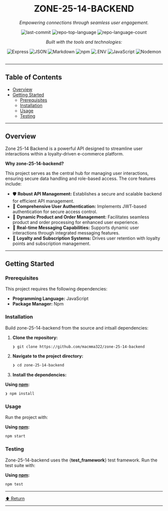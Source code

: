 <div id="top">

<!-- HEADER STYLE: CLASSIC -->
<div align="center">


# ZONE-25-14-BACKEND

<em>Empowering connections through seamless user engagement.</em>

<!-- BADGES -->
<img src="https://img.shields.io/github/last-commit/macmma322/zone-25-14-backend?style=flat&logo=git&logoColor=white&color=0080ff" alt="last-commit">
<img src="https://img.shields.io/github/languages/top/macmma322/zone-25-14-backend?style=flat&color=0080ff" alt="repo-top-language">
<img src="https://img.shields.io/github/languages/count/macmma322/zone-25-14-backend?style=flat&color=0080ff" alt="repo-language-count">

<em>Built with the tools and technologies:</em>

<img src="https://img.shields.io/badge/Express-000000.svg?style=flat&logo=Express&logoColor=white" alt="Express">
<img src="https://img.shields.io/badge/JSON-000000.svg?style=flat&logo=JSON&logoColor=white" alt="JSON">
<img src="https://img.shields.io/badge/Markdown-000000.svg?style=flat&logo=Markdown&logoColor=white" alt="Markdown">
<img src="https://img.shields.io/badge/npm-CB3837.svg?style=flat&logo=npm&logoColor=white" alt="npm">
<img src="https://img.shields.io/badge/.ENV-ECD53F.svg?style=flat&logo=dotenv&logoColor=black" alt=".ENV">
<img src="https://img.shields.io/badge/JavaScript-F7DF1E.svg?style=flat&logo=JavaScript&logoColor=black" alt="JavaScript">
<img src="https://img.shields.io/badge/Nodemon-76D04B.svg?style=flat&logo=Nodemon&logoColor=white" alt="Nodemon">

</div>
<br>

---

## Table of Contents

- [Overview](#overview)
- [Getting Started](#getting-started)
    - [Prerequisites](#prerequisites)
    - [Installation](#installation)
    - [Usage](#usage)
    - [Testing](#testing)

---

## Overview

Zone 25-14 Backend is a powerful API designed to streamline user interactions within a loyalty-driven e-commerce platform. 

**Why zone-25-14-backend?**

This project serves as the central hub for managing user interactions, ensuring secure data handling and role-based access. The core features include:

- 🛡️ **Robust API Management:** Establishes a secure and scalable backend for efficient API management.
- 🔑 **Comprehensive User Authentication:** Implements JWT-based authentication for secure access control.
- 🛒 **Dynamic Product and Order Management:** Facilitates seamless product and order processing for enhanced user experience.
- 💬 **Real-time Messaging Capabilities:** Supports dynamic user interactions through integrated messaging features.
- 🎁 **Loyalty and Subscription Systems:** Drives user retention with loyalty points and subscription management.

---

## Getting Started

### Prerequisites

This project requires the following dependencies:

- **Programming Language:** JavaScript
- **Package Manager:** Npm

### Installation

Build zone-25-14-backend from the source and intsall dependencies:

1. **Clone the repository:**

    ```sh
    ❯ git clone https://github.com/macmma322/zone-25-14-backend
    ```

2. **Navigate to the project directory:**

    ```sh
    ❯ cd zone-25-14-backend
    ```

3. **Install the dependencies:**

**Using [npm](https://www.npmjs.com/):**

```sh
❯ npm install
```

### Usage

Run the project with:

**Using [npm](https://www.npmjs.com/):**

```sh
npm start
```

### Testing

Zone-25-14-backend uses the {__test_framework__} test framework. Run the test suite with:

**Using [npm](https://www.npmjs.com/):**

```sh
npm test
```

---

<div align="left"><a href="#top">⬆ Return</a></div>

---
